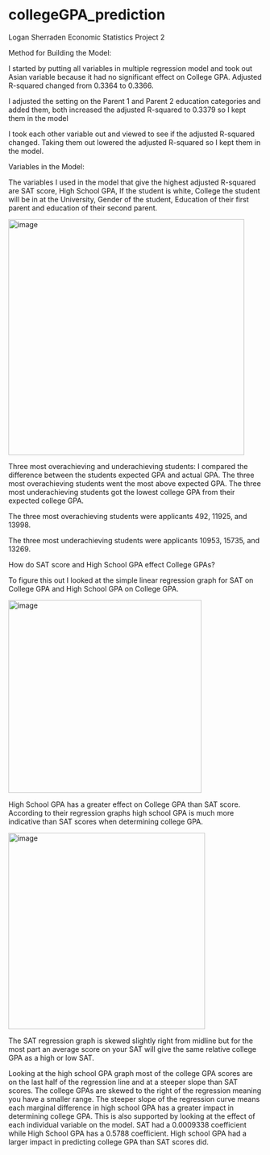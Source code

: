 # collegeGPA_prediction

Logan Sherraden
Economic Statistics
Project 2

Method for Building the Model:

I started by putting all variables in multiple regression model and took out Asian variable because it had no significant effect on College GPA.
 	Adjusted R-squared changed from 0.3364 to 0.3366.

I adjusted the setting on the Parent 1 and Parent 2 education categories and added them, both increased the adjusted R-squared to 0.3379 so I kept them in the model

I took each other variable out and viewed to see if the adjusted R-squared changed. Taking them out lowered the adjusted R-squared so I kept them in the model.

Variables in the Model:

The variables I used in the model that give the highest adjusted R-squared are SAT score, High School GPA, If the student is white, College the student will be in at the University, Gender of the student, Education of their first parent and education of their second parent.

<img width="468" alt="image" src="https://user-images.githubusercontent.com/89274998/214393721-da152a04-9d4b-4c9c-8e30-14937cc59dc6.png">

Three most overachieving and underachieving students:
I compared the difference between the students expected GPA and actual GPA. The three most overachieving students went the most above expected GPA. The three most underachieving students got the lowest college GPA from their expected college GPA.

The three most overachieving students were applicants 492, 11925, and 13998.

The three most underachieving students were applicants 10953, 15735, and 13269.

How do SAT score and High School GPA effect College GPAs?

To figure this out I looked at the simple linear regression graph for SAT on College GPA and High School GPA on College GPA.

<img width="383" alt="image" src="https://user-images.githubusercontent.com/89274998/214393544-0f296efb-1bde-4535-8e66-29911909b3ca.png">

High School GPA has a greater effect on College GPA than SAT score. According to their regression graphs high school GPA is much more indicative than SAT scores when determining college GPA. 

<img width="390" alt="image" src="https://user-images.githubusercontent.com/89274998/214393621-f1f0d839-bf34-4757-825c-e91bfaac5b01.png">

The SAT regression graph is skewed slightly right from midline but for the most part an average score on your SAT will give the same relative college GPA as a high or low SAT. 

Looking at the high school GPA graph most of the college GPA scores are on the last half of the regression line and at a steeper slope than SAT scores. The college GPAs are skewed to the right of the regression meaning you have a smaller range. The steeper slope of the regression curve means each marginal difference in high school GPA has a greater impact in determining college GPA.
This is also supported by looking at the effect of each individual variable on the model. SAT had a 0.0009338 coefficient while High School GPA has a 0.5788 coefficient. High school GPA had a larger impact in predicting college GPA than SAT scores did.
